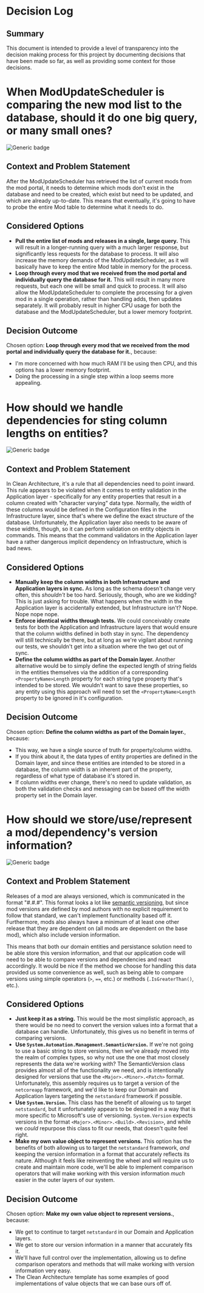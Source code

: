 Decision Log
=====

Summary
-----
This document is intended to provide a level of transparency into the decision making process for this project by documenting decisions that have been made so far, as well as providing some context for those decisions.

# When ModUpdateScheduler is comparing the new mod list to the database, should it do one big query, or many small ones?
![Generic badge](https://img.shields.io/badge/Status-Closed-green.svg)

## Context and Problem Statement
After the ModUpdateScheduler has retrieved the list of current mods from the mod portal, it needs to determine which mods don't exist in the database and need to be created, which exist but need to be updated, and which are already up-to-date. This means that eventually, it's going to have to probe the entire Mod table to determine what it needs to do.

## Considered Options
* **Pull the entire list of mods and releases in a single, large query.** This will result in a longer-running query with a much larger response, but significantly less requests for the database to process. It will also increase the memory demands of the ModUpdateScheduler, as it will basically have to keep the entire Mod table in memory for the process.
* **Loop through every mod that we received from the mod portal and individually query the database for it.** This will result in many more requests, but each one will be small and quick to process. It will also allow the ModUpdateScheduler to complete the processing for a given mod in a single operation, rather than handling adds, then updates separately. It will probably result in higher CPU usage for both the database and the ModUpdateScheduler, but a lower memory footprint.

## Decision Outcome
Chosen option: **Loop through every mod that we received from the mod portal and individually query the database for it.**, because:

* I'm more concerned with how much RAM I'll be using then CPU, and this options has a lower memory footprint.
* Doing the processing in a single step within a loop seems more appealing.


# How should we handle dependencies for sting column lengths on entities?
![Generic badge](https://img.shields.io/badge/Status-Closed-green.svg)

## Context and Problem Statement
In Clean Architecture, it's a rule that all dependencies need to point inward. This rule appears to be violated when it comes to entity validation in the Application layer - specifically for any entity properties that result in a column created with "character varying" data type. Normally, the width of these columns would be defined in the Configuration files in the Infrastructure layer, since that's where we define the exact structure of the database. Unfortunately, the Application layer also needs to be aware of these widths, though, so it can perform validation on entity objects in commands. This means that the command validators in the Application layer have a rather dangerous implicit dependency on Infrastructure, which is bad news.

## Considered Options
* **Manually keep the column widths in both Infrastructure and Application layers in sync.** As long as the schema doesn't change very often, this *shouldn't* be too hard. Seriously, though, who are we kidding? This is just asking for trouble. What happens when the width in the Application layer is accidentally extended, but Infrastructure isn't? Nope. Nope nope nope.
* **Enforce identical widths through tests.** We could conceivably create tests for both the Application and Infrastructure layers that would ensure that the column widths defined in both stay in sync. The dependency will still technically be there, but at long as we're vigilant about running our tests, we shouldn't get into a situation where the two get out of sync.
* **Define the column widths as part of the Domain layer.** Another alternative would be to simply define the expected length of string fields in the entities themselves via the addition of a corresponding ``<PropertyName>Length`` property for each string type property that's intended to be stored. We wouldn't want to save these properties, so any entity using this approach will need to set the ``<PropertyName>Length`` property to be ignored in it's configuration.

## Decision Outcome
Chosen option: **Define the column widths as part of the Domain layer.**, because:

* This way, we have a single source of truth for property/column widths.
* If you think about it, the data types of entity properties are defined in the Domain layer, and since these entities are intended to be stored in a database, the column width is an inherent part of the property, regardless of what type of database it's stored in.
* If column widths ever change, there's no need to update validation, as both the validation checks and messaging can be based off the width property set in the Domain layer.


# How should we store/use/represent a mod/dependency's version information?
![Generic badge](https://img.shields.io/badge/Status-Closed-green.svg)

## Context and Problem Statement
Releases of a mod are always versioned, which is communicated in the format "#.#.#". This format looks a lot like [semantic versioning](semver.org), but since mod versions are defined by mod authors with no explicit requirement to follow that standard, we can't implement functionality based off it. Furthermore, mods also always have a minimum of at least one other release that they are dependent on (all mods are dependent on the base mod), which also include version information.

This means that both our domain entities and persistance solution need to be able store this version information, and that our application code will need to be able to compare versions and dependencies and react accordingly. It would be nice if the method we choose for handling this data provided us some convenience as well, such as being able to compare versions using simple operators (``>``, ``==``, etc.) or methods (``.IsGreaterThan()``, etc.).

## Considered Options
* **Just keep it as a string.** This would be the most simplistic approach, as there would be no need to convert the version values into a format that a database can handle. Unfortunately, this gives us no benefit in terms of comparing versions.
* **Use ``System.Automation.Management.SemanticVersion``.** If we're not going to use a basic string to store versions, then we've already moved into the realm of complex types, so why not use the one that most closely represents the data we're working with? The SemanticVersion class provides almost all of the functionality we need, and is intentionally designed for versions that use the ``<Major>.<Minor>.<Patch>`` format. Unfortunately, this assembly requires us to target a version of the ``netcoreapp`` framework, and we'd like to keep our Domain and Application layers targeting the ``netstandard`` framework if possible.
* **Use ``System.Version``.** This class has the benefit of allowing us to target ``netstandard``, but it unfortunately appears to be designed in a way that is more specific to Microsoft's use of versioning. ``System.Version`` expects versions in the format ``<Major>.<Minor>.<Build>.<Revision>``, and while we *could* repurpose this class to fit our needs, that doesn't quite feel right.
* **Make my own value object to represent versions.** This option has the benefits of both allowing us to target the ``netstandard`` framework, *and* keeping the version information in a format that accurately reflects its nature. Although it feels like reinventing the wheel and will require us to create and maintain more code, we'll be able to implement comparison operators that will make working with this version information *much* easier in the outer layers of our system.

## Decision Outcome
Chosen option: **Make my own value object to represent versions.**, because:

* We get to continue to target ``netstandard`` in our Domain and Application layers.
* We get to store our version information in a manner that accurately fits it.
* We'll have full control over the implementation, allowing us to define comparison operators and methods that will make working with version information very easy.
* The Clean Architecture template has some examples of good implementations of value objects that we can base ours off of.
